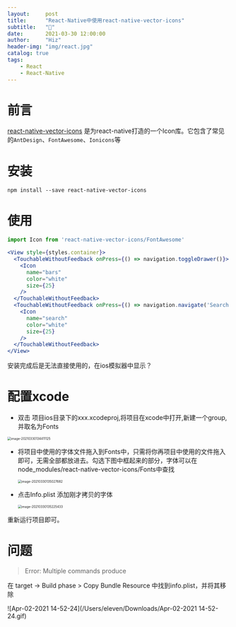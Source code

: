 ```yaml
---
layout:     post
title:      "React-Native中使用react-native-vector-icons"
subtitle:   "📎"
date:       2021-03-30 12:00:00
author:     "Hiz"
header-img: "img/react.jpg"
catalog: true
tags:
    - React
    - React-Native
---
```


# 前言

[react-native-vector-icons](https://github.com/oblador/react-native-vector-icons) 是为react-native打造的一个Icon库。它包含了常见的`AntDesign`、`FontAwesome`、`Ionicons`等

# 安装

```shell
npm install --save react-native-vector-icons
```

# 使用

```jsx
import Icon from 'react-native-vector-icons/FontAwesome'

<View style={styles.container}>
  <TouchableWithoutFeedback onPress={() => navigation.toggleDrawer()}>
    <Icon
      name="bars"
      color="white"
      size={25}
    />
  </TouchableWithoutFeedback>
  <TouchableWithoutFeedback onPress={() => navigation.navigate('Search')}>
    <Icon
      name="search"
      color="white"
      size={25}
    />
  </TouchableWithoutFeedback>
</View>
```

安装完成后是无法直接使用的，在ios模拟器中显示？

# 配置xcode

* 双击 项目ios目录下的xxx.xcodeproj,将项目在xcode中打开,新建一个group,并取名为Fonts

<img src="https://gitee.com/inkkk0516/typora/raw/master/image-20210330134411125.png" alt="image-20210330134411125" style="zoom:50%;" />

* 将项目中使用的字体文件拖入到Fonts中，只需将你再项目中使用的文件拖入即可，无需全部都放进去。勾选下图中框起来的部分，字体可以在node_modules/react-native-vector-icons/Fonts中查找

  <img src="https://gitee.com/inkkk0516/typora/raw/master/image-20210330135027682.png" alt="image-20210330135027682" style="zoom:50%;" />

* 点击Info.plist 添加刚才拷贝的字体

  <img src="https://gitee.com/inkkk0516/typora/raw/master/image-20210330135225433.png" alt="image-20210330135225433" style="zoom:50%;" />

重新运行项目即可。

# 问题

> Error: Multiple commands produce

在 target -> Build phase > Copy Bundle Resource 中找到info.plist，并将其移除





![Apr-02-2021 14-52-24](/Users/eleven/Downloads/Apr-02-2021 14-52-24.gif)